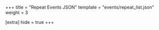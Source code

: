 +++
title = "Repeat Events JSON"
template = "events/repeat_list.json"
weight = 3

[extra]
hide = true
+++